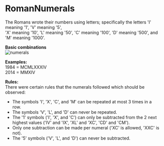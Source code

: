 # RomanNumerals

The	Romans	wrote	their	numbers	using	letters;	specifically	the	letters	'I'	meaning	'1',	'V'	meaning	'5',	
'X'	meaning	'10',	'L'	meaning	'50',	'C'	meaning	'100',	'D'	meaning	'500',	and	'M'	meaning	'1000'.	

**Basic combinations**  
![numerals](http://snappyimages.nextwavesrl.netdna-cdn.com/img/d1c22b6c08ef8a2f59cb978483df10c4.png)

**Examples:**  
1984	=	MCMLXXXIV  
2014	= MMXIV

**Rules:**  
There	were	certain	rules	that	the	numerals	followed	which	should	be	observed:  
- The	symbols	'I',	'X',	'C',	and	'M'	can	be	repeated	at	most	3	times	in	a	row.	
- The	symbols	'V',	'L',	and	'D'	can	never	be	repeated.	
- The	'1'	symbols	('I',	'X',	and	'C')	can	only	be	subtracted	from	the	2	next	highest	values	('IV'	and	
'IX',	'XL'	and	'XC',	'CD'	and	'CM').	
- Only	one	subtraction	can	be	made	per	numeral	('XC'	is	allowed,	'XXC'	is	not).	
- The	'5'	symbols	('V',	'L',	and	'D')	can	never	be	subtracted.
